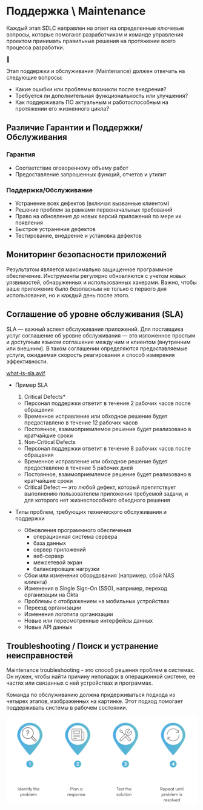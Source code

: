 # Поддержка \ Maintenance

Каждый этап SDLC направлен на ответ на определенные ключевые вопросы, которые помогают разработчикам и команде управления проектом принимать правильные решения на протяжении всего процесса разработки.

<aside>
📌

Этап поддержки и обслуживания (Maintenance) должен отвечать на следующие вопросы:

- Какие ошибки или проблемы возникли после внедрения?
- Требуется ли дополнительная функциональность или улучшения?
- Как поддерживать ПО актуальным и работоспособным на протяжении его жизненного цикла?
</aside>

## Различие Гарантии и Поддержки/Обслуживания

### **Гарантия**

- Соответствие оговоренному объему работ
- Предоставление запрошенных функций, отчетов и утилит

### **Поддержка/Обслуживание**

- Устранение всех дефектов (включая вызванные клиентом)
- Решение проблем за рамками первоначальных требований
- Право на обновления до новых версий приложений по мере их появления
- Быстрое устранение дефектов
- Тестирование, внедрение и установка дефектов

## **Мониторинг безопасности приложений**

Результатом является максимально защищенное программное обеспечение. Инструменты регулярно обновляются с учетом новых уязвимостей, обнаруженных и использованных хакерами. Важно, чтобы ваше приложение было безопасным не только с первого дня использования, но и каждый день после этого.

## **Соглашение об уровне обслуживания (SLA)**

SLA — важный аспект обслуживания приложений. Для поставщика услуг соглашение об уровне обслуживания — это изложенное простым и доступным языком соглашение между ним и клиентом (внутренним или внешним). В таком соглашении определяются предоставляемые услуги, ожидаемая скорость реагирования и способ измерения эффективности.

[what-is-sla.avif](what-is-sla.avif)

- Пример SLA
    1. Critical Defects*
    - Персонал поддержки ответит в течение 2 рабочих часов после обращения
    - Временное исправление или обходное решение будет предоставлено в течение 12 рабочих часов
    - Постоянное, взаимоприемлемое решение будет реализовано в кратчайшие сроки
    1. Non-Critical Defects
    - Персонал поддержки ответит в течение 8 рабочих часов после обращения
    - Временное исправление или обходное решение будет предоставлено в течение 5 рабочих дней
    - Постоянное, взаимоприемлемое решение будет реализовано в кратчайшие сроки
    
    * Critical Defect — это любой дефект, который препятствует выполнению пользователем приложения требуемой задачи, и для которого нет жизнеспособного обходного решения
    
- Типы проблем, требующих технического обслуживания и поддержки
    - Обновления программного обеспечения
        - операционная система сервера
        - база данных
        - сервер приложений
        - веб-сервер
        - межсетевой экран
        - балансировщик нагрузки
    - Сбои или изменения оборудования (например, сбой NAS клиента)
    - Изменения в Single Sign-On (SSO), например, переход организации на Okta
    - Проблемы с отображением на мобильных устройствах
    - Переезд организации
    - Изменения логотипа организации
    - Новые или пересмотренные интерфейсы данных
    - Новые API данных

## Troubleshooting / **Поиск и устранение неисправностей**

Maintenance troubleshooting - это способ решения проблем в системах. Он нужен, чтобы найти причину неполадок в операционной системе, ее частях или связанных с ней устройствах и программах. 

Команда по обслуживанию должна придерживаться подхода из четырех этапов, изображенных на картинке. Этот подход помогает поддерживать системы в рабочем состоянии.

![image.png](image%2018.png)